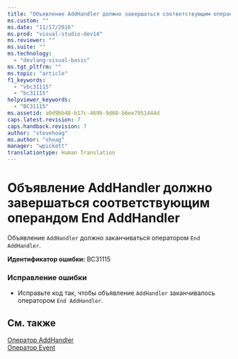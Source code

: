 ```yaml
---
title: "Объявление AddHandler должно завершаться соответствующим операндом End AddHandler | Microsoft Docs"
ms.custom: ""
ms.date: "11/17/2016"
ms.prod: "visual-studio-dev14"
ms.reviewer: ""
ms.suite: ""
ms.technology: 
  - "devlang-visual-basic"
ms.tgt_pltfrm: ""
ms.topic: "article"
f1_keywords: 
  - "vbc31115"
  - "bc31115"
helpviewer_keywords: 
  - "BC31115"
ms.assetid: a0d9bb48-b17c-469b-9d60-b6ee7951444d
caps.latest.revision: 7
caps.handback.revision: 7
author: "stevehoag"
ms.author: "shoag"
manager: "wpickett"
translationtype: Human Translation
---
```

# Объявление AddHandler должно завершаться соответствующим операндом End AddHandler
Объявление `AddHandler` должно заканчиваться оператором `End AddHandler`.  
  
 **Идентификатор ошибки:** BC31115  
  
### Исправление ошибки  
  
-   Исправьте код так, чтобы объявление `AddHandler` заканчивалось оператором `End AddHandler`.  
  
## См. также  
 [Оператор AddHandler](../../visual-basic/language-reference/statements/addhandler-statement.md)   
 [Оператор Event](../../visual-basic/language-reference/statements/event-statement.md)